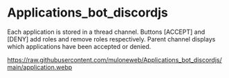 # Applications_bot_discordjs

Each application is stored in a thread channel. Buttons [ACCEPT] and [DENY] add roles and remove roles respectively.
Parent channel displays which applications have been accepted or denied.

https://raw.githubusercontent.com/muloneweb/Applications_bot_discordjs/main/application.webp

